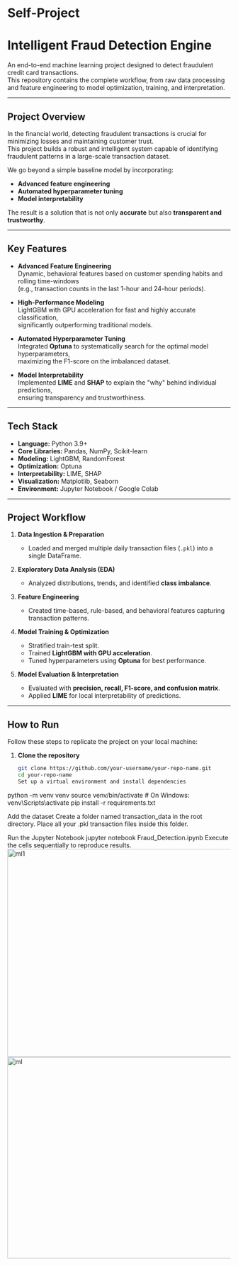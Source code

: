 # Self-Project
# Intelligent Fraud Detection Engine

An end-to-end machine learning project designed to detect fraudulent credit card transactions.  
This repository contains the complete workflow, from raw data processing and feature engineering to model optimization, training, and interpretation.

---

## Project Overview
In the financial world, detecting fraudulent transactions is crucial for minimizing losses and maintaining customer trust.  
This project builds a robust and intelligent system capable of identifying fraudulent patterns in a large-scale transaction dataset.  

We go beyond a simple baseline model by incorporating:
- **Advanced feature engineering**
- **Automated hyperparameter tuning**
- **Model interpretability**

The result is a solution that is not only **accurate** but also **transparent and trustworthy**.

---

##  Key Features
- **Advanced Feature Engineering**  
  Dynamic, behavioral features based on customer spending habits and rolling time-windows  
  (e.g., transaction counts in the last 1-hour and 24-hour periods).

- **High-Performance Modeling**  
  LightGBM with GPU acceleration for fast and highly accurate classification,  
  significantly outperforming traditional models.

- **Automated Hyperparameter Tuning**  
  Integrated **Optuna** to systematically search for the optimal model hyperparameters,  
  maximizing the F1-score on the imbalanced dataset.

- **Model Interpretability**  
  Implemented **LIME** and **SHAP** to explain the "why" behind individual predictions,  
  ensuring transparency and trustworthiness.

---

##  Tech Stack
- **Language:** Python 3.9+
- **Core Libraries:** Pandas, NumPy, Scikit-learn
- **Modeling:** LightGBM, RandomForest
- **Optimization:** Optuna
- **Interpretability:** LIME, SHAP
- **Visualization:** Matplotlib, Seaborn
- **Environment:** Jupyter Notebook / Google Colab

---

## Project Workflow
1. **Data Ingestion & Preparation**  
   - Loaded and merged multiple daily transaction files (`.pkl`) into a single DataFrame.  

2. **Exploratory Data Analysis (EDA)**  
   - Analyzed distributions, trends, and identified **class imbalance**.  

3. **Feature Engineering**  
   - Created time-based, rule-based, and behavioral features capturing transaction patterns.  

4. **Model Training & Optimization**  
   - Stratified train-test split.  
   - Trained **LightGBM with GPU acceleration**.  
   - Tuned hyperparameters using **Optuna** for best performance.  

5. **Model Evaluation & Interpretation**  
   - Evaluated with **precision, recall, F1-score, and confusion matrix**.  
   - Applied **LIME** for local interpretability of predictions.  

---

## How to Run
Follow these steps to replicate the project on your local machine:

1. **Clone the repository**
   ```bash
   git clone https://github.com/your-username/your-repo-name.git
   cd your-repo-name
   Set up a virtual environment and install dependencies

python -m venv venv
source venv/bin/activate   # On Windows: venv\Scripts\activate
pip install -r requirements.txt

Add the dataset
Create a folder named transaction_data in the root directory.
Place all your .pkl transaction files inside this folder.

Run the Jupyter Notebook
jupyter notebook Fraud_Detection.ipynb
Execute the cells sequentially to reproduce results.
<img width="622" height="470" alt="ml1" src="https://github.com/user-attachments/assets/5b6609d7-bf1e-4f8f-a29b-dae8efc166ee" />
<img width="533" height="455" alt="ml" src="https://github.com/user-attachments/assets/7ac8eac9-95e6-45b3-8706-774895180a55" />

